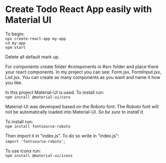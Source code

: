# Create Todo React App easily with Material UI

To begin:
<br />
`npx create-react-app my-app`
<br />
`cd my-app`
<br />
`npm start`

Delete all default mark up.

For components create folder #components in #src folder and place there your react components.
In my project you can see: Form.jsx, FormInput.jsx, List.jsx.
You can create as many components as you want and name it how you like.

In this project Material-UI is used.
To install run:
<br />
`npm install @material-ui/core`

Material-UI was developed based on the Roboto font.
The Roboto font will not be automatically loaded into Material-UI.
*So be sure to install it.*

To install run:
<br />
`npm install fontsource-roboto`

Then import it in "index.js". To do so write in "index.js":
<br />
`import 'fontsource-roboto'`;

To use icons run:
<br />
`npm install @material-ui/icons`
